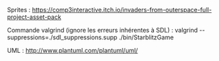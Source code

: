 Sprites : 
https://comp3interactive.itch.io/invaders-from-outerspace-full-project-asset-pack

Commande valgrind (ignore les erreurs inhérentes à SDL) : 
 valgrind --suppressions=./sdl_suppressions.supp ./bin/StarblitzGame

 UML : 
 http://www.plantuml.com/plantuml/uml/